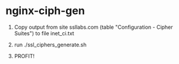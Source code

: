 # nginx-ciph-gen
1) Copy output from site ssllabs.com (table "Configuration - Cipher Suites") to file inet_ci.txt

2) run ./ssl_ciphers_generate.sh

3) PROFIT!


